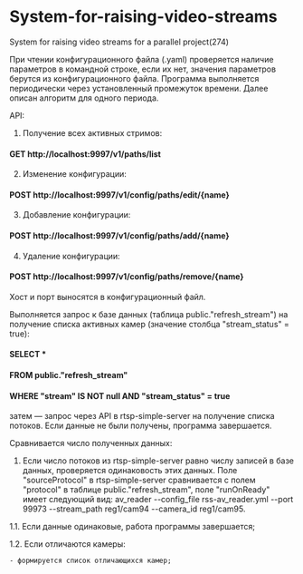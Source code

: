 # System-for-raising-video-streams
System for raising video streams for a parallel project(274)

При чтении конфигурационного файла (.yaml) проверяется наличие параметров в командной строке, если их нет, значения параметров берутся из конфигурационного файла. Программа выполняется периодически через установленный промежуток времени. Далее описан алгоритм для одного периода.

API:

1. Получение всех активных стримов:
#### GET http://localhost:9997/v1/paths/list

2. Изменение конфигурации:
#### POST http://localhost:9997/v1/config/paths/edit/{name}

3. Добавление  конфигурации:
#### POST http://localhost:9997/v1/config/paths/add/{name}

4. Удаление конфигурации:
#### POST http://localhost:9997/v1/config/paths/remove/{name}

Хост и порт выносятся в конфигурационный файл.

Выполняется запрос к базе данных (таблица public."refresh_stream") на получение списка активных камер (значение столбца "stream_status" = true):
 

#### SELECT *
#### FROM public."refresh_stream"
#### WHERE "stream" IS NOT null AND "stream_status" = true
 
 
затем — запрос через API в rtsp-simple-server на получение списка потоков. Если данные не были получены, программа завершается.

Сравнивается число полученных данных:

1. Если число потоков из rtsp-simple-server равно числу записей в базе данных, проверяется одинаковость этих данных. Поле "sourceProtocol" в rtsp-simple-server сравнивается с полем "protocol" в таблице public."refresh_stream", поле "runOnReady" имеет следующий вид: av_reader --config_file  rss-av_reader.yml --port 99973 --stream_path reg1/cam94 --camera_id reg1/cam95.

  1.1. Если данные одинаковые, работа программы завершается;

  1.2. Если отличаются камеры:

    - формируется список отличающихся камер;